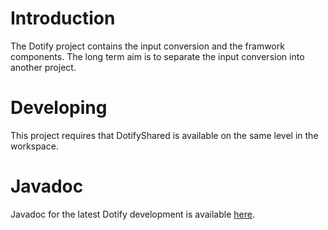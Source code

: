 # Introduction #
The Dotify project contains the input conversion and the framwork components. The long term aim is to separate the input conversion into another project.

# Developing #
This project requires that DotifyShared is available on the same level in the workspace.

# Javadoc #
Javadoc for the latest Dotify development is available [here](http://files.pef-format.org/javadoc/dotify/).